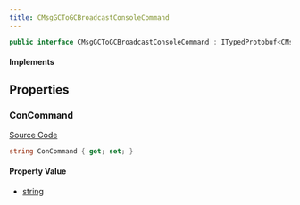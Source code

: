 ```yaml
---
title: CMsgGCToGCBroadcastConsoleCommand
---
```


```csharp
public interface CMsgGCToGCBroadcastConsoleCommand : ITypedProtobuf<CMsgGCToGCBroadcastConsoleCommand>, INativeHandle
```

#### Implements

## Properties

### ConCommand

[Source Code](https://github.com/swiftly-solution/swiftlys2/blob/main/managed/src/SwiftlyS2.Generated/Protobufs/Interfaces/CMsgGCToGCBroadcastConsoleCommand.cs#L13)

```csharp
string ConCommand { get; set; }
```

#### Property Value

- [string](https://learn.microsoft.com/dotnet/api/system.string)

